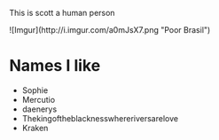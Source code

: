 This is scott a human person

<md>
![Imgur](http://i.imgur.com/a0mJsX7.png "Poor Brasil")

<h1>Names I like</h1>
<ul>
  <li>Sophie</li>
  <li>Mercutio</li>
  <li>daenerys</li>
  <li>Thekingoftheblacknesswhereriversarelove</li>
  <li>Kraken</li>
</ul>

</md>
